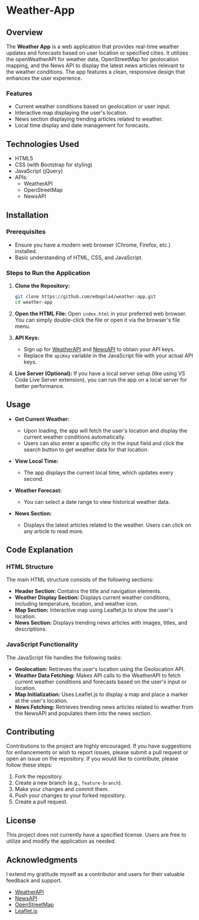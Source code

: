 # Weather-App

## Overview

The **Weather App** is a web application that provides real-time weather updates and forecasts based on user location or specified cities. It utilizes the openWeatherAPI for weather data, OpenStreetMap for geolocation mapping, and the News API to display the latest news articles relevant to the weather conditions. The app features a clean, responsive design that enhances the user experience.

### Features

- Current weather conditions based on geolocation or user input.
- Interactive map displaying the user's location.
- News section displaying trending articles related to weather.
- Local time display and date management for forecasts.

## Technologies Used

- HTML5
- CSS (with Bootstrap for styling)
- JavaScript (jQuery)
- APIs:
  - WeatherAPI
  - OpenStreetMap
  - NewsAPI

## Installation

### Prerequisites

- Ensure you have a modern web browser (Chrome, Firefox, etc.) installed.
- Basic understanding of HTML, CSS, and JavaScript.

### Steps to Run the Application

1. **Clone the Repository:**
   ```bash
   git clone https://github.com/edogola4/weather-app.git
   cd weather-app
   ```

2. **Open the HTML File:**
   Open `index.html` in your preferred web browser. You can simply double-click the file or open it via the browser's file menu.

3. **API Keys:**
   - Sign up for [WeatherAPI](https://weatherapi.com/) and [NewsAPI](https://newsapi.org/) to obtain your API keys.
   - Replace the `apiKey` variable in the JavaScript file with your actual API keys.

4. **Live Server (Optional):**
   If you have a local server setup (like using VS Code Live Server extension), you can run the app on a local server for better performance.

## Usage

- **Get Current Weather:**
  - Upon loading, the app will fetch the user's location and display the current weather conditions automatically.
  - Users can also enter a specific city in the input field and click the search button to get weather data for that location.

- **View Local Time:**
  - The app displays the current local time, which updates every second.

- **Weather Forecast:**
  - You can select a date range to view historical weather data.

- **News Section:**
  - Displays the latest articles related to the weather. Users can click on any article to read more.

## Code Explanation

### HTML Structure

The main HTML structure consists of the following sections:

- **Header Section:** Contains the title and navigation elements.
- **Weather Display Section:** Displays current weather conditions, including temperature, location, and weather icon.
- **Map Section:** Interactive map using Leaflet.js to show the user's location.
- **News Section:** Displays trending news articles with images, titles, and descriptions.

### JavaScript Functionality

The JavaScript file handles the following tasks:

- **Geolocation:** Retrieves the user's location using the Geolocation API.
- **Weather Data Fetching:** Makes API calls to the WeatherAPI to fetch current weather conditions and forecasts based on the user's input or location.
- **Map Initialization:** Uses Leaflet.js to display a map and place a marker at the user's location.
- **News Fetching:** Retrieves trending news articles related to weather from the NewsAPI and populates them into the news section.

## Contributing

Contributions to the project are highly encouraged. If you have suggestions for enhancements or wish to report issues, please submit a pull request or open an issue on the repository. If you would like to contribute, please follow these steps:

1. Fork the repository.
2. Create a new branch (e.g., `feature-branch`).
3. Make your changes and commit them.
4. Push your changes to your forked repository.
5. Create a pull request.


## License

This project does not currently have a specified license. Users are free to utilize and modify the application as needed.

## Acknowledgments

I extend my gratitude myself as a contributor and users for their valuable feedback and support.

- [WeatherAPI](https://weatherapi.com/)
- [NewsAPI](https://newsapi.org/)
- [OpenStreetMap](https://www.openstreetmap.org/)
- [Leaflet.js](https://leafletjs.com/)

